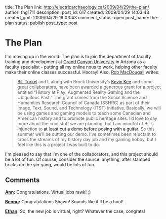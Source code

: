 title: The Plan
link: http://electricarchaeology.ca/2009/04/29/the-plan/
author: fhg1711
description: 
post_id: 617
created: 2009/04/29 14:03:43
created_gmt: 2009/04/29 19:03:43
comment_status: open
post_name: the-plan
status: publish
post_type: post

# The Plan

I'm moving up in the world. The plan is to join the department of faculty training and development at [Grand Canyon University](http://www.gcu.edu/) in Arizona as a faculty specialist - putting all my online nous to work, helping other faculty make their online classes successful. Hooray! Also, [Rob MacDougall](http://www.robmacdougall.org/index.php/2009/04/how-ill-spend-my-summer-vacation/#more-359) writes: 

> [Bill Turkel](http://history.uwo.ca/faculty/turkel/) and I, along with Brock University’s [Kevin Kee](http://kevinkee.ca/) and some great collaborators, have been awarded a generous grant for a project entitled “History at Play: Augmented Reality Gaming and the Ubiquitous Past.” The grant comes from the Social Science and Humanities Research Council of Canada (SSHRC) as part of their Image, Text, Sound, and Technology (ITST) initiative. Basically, we will be using games and gaming models to teach some Canadian and American history and to promote public heritage sites. I’d love to say more about the cool stuff we are planning, but I am mindful of Bill’s injunction to [at least cut a demo before posing with a guitar](http://www.robmacdougall.org/index.php/2009/02/digital-history-hacks/). So this summer we’ll be cutting our demo. I’ve sometimes been reluctant to cross the streams of my history day job and my gaming hobby, but I feel like this is a project I was built to do.

I'm pleased to say that I'm one of the collaborators, and this project should be a lot of fun. Of course, consider the source: anything, after stamped bricks up the yin-yang, would be lots of fun.

## Comments

**[Ann](#2017 "2009-05-11 12:12:41"):** Congratulations. Virtual jobs rawk! ;)

**[Bennu](#2003 "2009-05-01 18:51:38"):** Congratulations Shawn! Sounds like it'll be a hoot!.

**[Ethan](#2004 "2009-05-01 21:27:47"):** So, the new job is virtual, right? Whatever the case, congrats!

